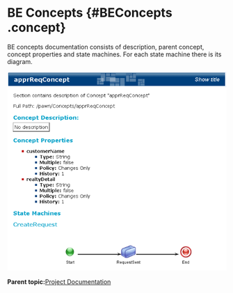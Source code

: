 # BE Concepts {#BEConcepts .concept}

BE concepts documentation consists of description, parent concept, concept properties and state machines. For each state machine there is its diagram.

![Example of BE Concept documentation Screenshot](img/beConcepts.png "Example of BE Concept documentation")

**Parent topic:**[Project Documentation](../../../modules/falcon/output/projectDoc.md)

